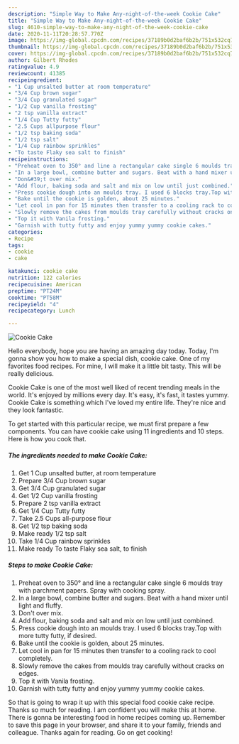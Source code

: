 ```yaml
---
description: "Simple Way to Make Any-night-of-the-week Cookie Cake"
title: "Simple Way to Make Any-night-of-the-week Cookie Cake"
slug: 4610-simple-way-to-make-any-night-of-the-week-cookie-cake
date: 2020-11-11T20:28:57.770Z
image: https://img-global.cpcdn.com/recipes/37189b0d2baf6b2b/751x532cq70/cookie-cake-recipe-main-photo.jpg
thumbnail: https://img-global.cpcdn.com/recipes/37189b0d2baf6b2b/751x532cq70/cookie-cake-recipe-main-photo.jpg
cover: https://img-global.cpcdn.com/recipes/37189b0d2baf6b2b/751x532cq70/cookie-cake-recipe-main-photo.jpg
author: Gilbert Rhodes
ratingvalue: 4.9
reviewcount: 41385
recipeingredient:
- "1 Cup unsalted butter at room temperature"
- "3/4 Cup brown sugar"
- "3/4 Cup granulated sugar"
- "1/2 Cup vanilla frosting"
- "2 tsp vanilla extract"
- "1/4 Cup Tutty futty"
- "2.5 Cups allpurpose flour"
- "1/2 tsp baking soda"
- "1/2 tsp salt"
- "1/4 Cup rainbow sprinkles"
- "To taste Flaky sea salt to finish"
recipeinstructions:
- "Preheat oven to 350° and line a rectangular cake single 6 moulds tray with parchment papers. Spray with cooking spray."
- "In a large bowl, combine butter and sugars. Beat with a hand mixer until light and fluffy."
- "Don&#39;t over mix."
- "Add flour, baking soda and salt and mix on low until just combined."
- "Press cookie dough into an moulds tray. I used 6 blocks tray.Top with more tutty futty, if desired."
- "Bake until the cookie is golden, about 25 minutes."
- "Let cool in pan for 15 minutes then transfer to a cooling rack to cool completely."
- "Slowly remove the cakes from moulds tray carefully without cracks on edges."
- "Top it with Vanila frosting."
- "Garnish with tutty futty and enjoy yummy yummy cookie cakes."
categories:
- Recipe
tags:
- cookie
- cake

katakunci: cookie cake 
nutrition: 122 calories
recipecuisine: American
preptime: "PT24M"
cooktime: "PT58M"
recipeyield: "4"
recipecategory: Lunch

---
```



![Cookie Cake](https://img-global.cpcdn.com/recipes/37189b0d2baf6b2b/751x532cq70/cookie-cake-recipe-main-photo.jpg)

Hello everybody, hope you are having an amazing day today. Today, I'm gonna show you how to make a special dish, cookie cake. One of my favorites food recipes. For mine, I will make it a little bit tasty. This will be really delicious.

Cookie Cake is one of the most well liked of recent trending meals in the world. It's enjoyed by millions every day. It's easy, it's fast, it tastes yummy. Cookie Cake is something which I've loved my entire life. They're nice and they look fantastic.




To get started with this particular recipe, we must first prepare a few components. You can have cookie cake using 11 ingredients and 10 steps. Here is how you cook that.

<!--inarticleads1-->

##### The ingredients needed to make Cookie Cake:

1. Get 1 Cup unsalted butter, at room temperature
1. Prepare 3/4 Cup brown sugar
1. Get 3/4 Cup granulated sugar
1. Get 1/2 Cup vanilla frosting
1. Prepare 2 tsp vanilla extract
1. Get 1/4 Cup Tutty futty
1. Take 2.5 Cups all-purpose flour
1. Get 1/2 tsp baking soda
1. Make ready 1/2 tsp salt
1. Take 1/4 Cup rainbow sprinkles
1. Make ready To taste Flaky sea salt, to finish




<!--inarticleads2-->

##### Steps to make Cookie Cake:

1. Preheat oven to 350° and line a rectangular cake single 6 moulds tray with parchment papers. Spray with cooking spray.
1. In a large bowl, combine butter and sugars. Beat with a hand mixer until light and fluffy.
1. Don&#39;t over mix.
1. Add flour, baking soda and salt and mix on low until just combined.
1. Press cookie dough into an moulds tray. I used 6 blocks tray.Top with more tutty futty, if desired.
1. Bake until the cookie is golden, about 25 minutes.
1. Let cool in pan for 15 minutes then transfer to a cooling rack to cool completely.
1. Slowly remove the cakes from moulds tray carefully without cracks on edges.
1. Top it with Vanila frosting.
1. Garnish with tutty futty and enjoy yummy yummy cookie cakes.




So that is going to wrap it up with this special food cookie cake recipe. Thanks so much for reading. I am confident you will make this at home. There is gonna be interesting food in home recipes coming up. Remember to save this page in your browser, and share it to your family, friends and colleague. Thanks again for reading. Go on get cooking!
